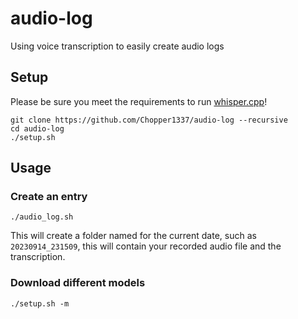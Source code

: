 # audio-log
Using voice transcription to easily create audio logs

## Setup

Please be sure you meet the requirements to run [whisper.cpp](https://github.com/ggerganov/whisper.cpp)!

```
git clone https://github.com/Chopper1337/audio-log --recursive
cd audio-log
./setup.sh
```

## Usage

### Create an entry

`./audio_log.sh`

This will create a folder named for the current date, such as `20230914_231509`, this will contain your recorded audio file and the transcription.

### Download different models

`./setup.sh -m`

